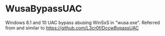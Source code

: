 # WusaBypassUAC
Windows 8.1 and 10 UAC bypass abusing WinSxS in "wusa.exe".  Referred from and similar to https://github.com/L3cr0f/DccwBypassUAC
